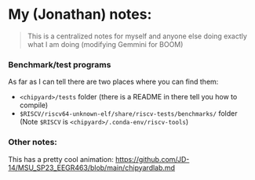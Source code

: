 # My (Jonathan) notes:
> This is a centralized notes for myself and anyone else doing exactly what I am doing (modifying Gemmini for BOOM)

### Benchmark/test programs
As far as I can tell there are two places where you can find them:
- `<chipyard>/tests` folder (there is a README in there tell you how to compile)
- `$RISCV/riscv64-unknown-elf/share/riscv-tests/benchmarks/` folder (Note `$RISCV` is `<chipyard>/.conda-env/riscv-tools`)

### Other notes:
This has a pretty cool animation: https://github.com/JD-14/MSU_SP23_EEGR463/blob/main/chipyardlab.md
